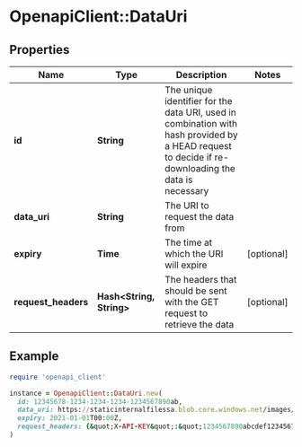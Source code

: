 # OpenapiClient::DataUri

## Properties

| Name | Type | Description | Notes |
| ---- | ---- | ----------- | ----- |
| **id** | **String** | The unique identifier for the data URI, used in combination with hash provided by a HEAD request to decide if re-downloading the data is necessary |  |
| **data_uri** | **String** | The URI to request the data from |  |
| **expiry** | **Time** | The time at which the URI will expire | [optional] |
| **request_headers** | **Hash&lt;String, String&gt;** | The headers that should be sent with the GET request to retrieve the data | [optional] |

## Example

```ruby
require 'openapi_client'

instance = OpenapiClient::DataUri.new(
  id: 12345678-1234-1234-1234-1234567890ab,
  data_uri: https://staticinternalfilessa.blob.core.windows.net/images/Slipstream_tree.pdf?sp&#x3D;r&amp;st&#x3D;2024-01-31T22:40:26Z&amp;se&#x3D;2026-01-02T06:40:26Z&amp;spr&#x3D;https&amp;sv&#x3D;2022-11-02&amp;sr&#x3D;b&amp;sig&#x3D;lbt2HQSdD%2BFG6x5hJK%2Brk2yZhMcZLqhiUm0tsu8xZ7E%3D,
  expiry: 2021-01-01T00:00Z,
  request_headers: {&quot;X-API-KEY&quot;:&quot;1234567890abcdef1234567890abcdef&quot;,&quot;user-agent&quot;:&quot;slipstream/1.0.0&quot;,&quot;x-practice-site&quot;:&quot;dentallyuk34554&quot;}
)
```

